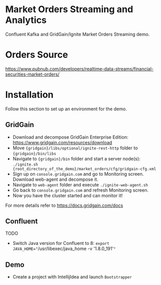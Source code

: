 # Market Orders Streaming and Analytics

Confluent Kafka and GridGain/Ignite Market Orders Streaming demo.

# Orders Source

https://www.pubnub.com/developers/realtime-data-streams/financial-securities-market-orders/

# Installation

Follow this section to set up an environment for the demo.

## GridGain
* Download and decompose GridGain Enterprise Edition: https://www.gridgain.com/resources/download
* Move `{gridgain}/libs/optional/ignite-rest-http` folder to `{gridgain}/bin/libs` 
* Navigate to `{gridgain}/bin` folder and start a server node(s): `./ignite.sh {root_directory_of_the_demo}/market_orders/cfg/gridgain-cfg.xml`
* Sign up on `console.gridgain.com` and go to Monitoring screen. Download web-agent and decompose it.
* Navigate to `web-agent` folder and execute `./ignite-web-agent.sh`
* Go back to `console.gridgain.com` and refresh Monitoring screen. 
* Now you have the cluster started and can monitor it!

For more details refer to https://docs.gridgain.com/docs

## Confluent
TODO

* Switch Java version for Confluent to 8:
`export JAVA_HOME="`/usr/libexec/java_home -v '1.8.0_191'`"`

## Demo
* Create a project with IntellijIdea and launch `Bootstrapper`